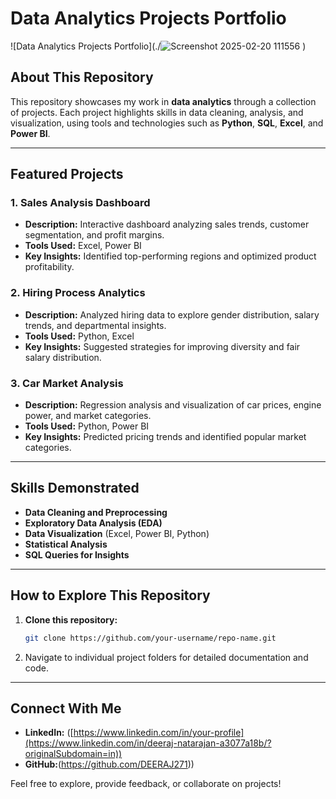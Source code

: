 # Data Analytics Projects Portfolio

![Data Analytics Projects Portfolio](./![Screenshot 2025-02-20 111556](https://github.com/user-attachments/assets/79e7c9a0-3e98-45a4-aaee-bbb44bbc01f1)
)

## About This Repository
This repository showcases my work in **data analytics** through a collection of projects. Each project highlights skills in data cleaning, analysis, and visualization, using tools and technologies such as **Python**, **SQL**, **Excel**, and **Power BI**.

---

## Featured Projects

### 1. Sales Analysis Dashboard
- **Description:** Interactive dashboard analyzing sales trends, customer segmentation, and profit margins.
- **Tools Used:** Excel, Power BI
- **Key Insights:** Identified top-performing regions and optimized product profitability.

### 2. Hiring Process Analytics
- **Description:** Analyzed hiring data to explore gender distribution, salary trends, and departmental insights.
- **Tools Used:** Python, Excel
- **Key Insights:** Suggested strategies for improving diversity and fair salary distribution.

### 3. Car Market Analysis
- **Description:** Regression analysis and visualization of car prices, engine power, and market categories.
- **Tools Used:** Python, Power BI
- **Key Insights:** Predicted pricing trends and identified popular market categories.

---

## Skills Demonstrated
- **Data Cleaning and Preprocessing**
- **Exploratory Data Analysis (EDA)**
- **Data Visualization** (Excel, Power BI, Python)
- **Statistical Analysis**
- **SQL Queries for Insights**

---

## How to Explore This Repository
1. **Clone this repository:**
   ```bash
   git clone https://github.com/your-username/repo-name.git
   ```
2. Navigate to individual project folders for detailed documentation and code.

---

## Connect With Me
- **LinkedIn:** ([https://www.linkedin.com/in/your-profile](https://www.linkedin.com/in/deeraj-natarajan-a3077a18b/?originalSubdomain=in))
- **GitHub:**(https://github.com/DEERAJ271))

Feel free to explore, provide feedback, or collaborate on projects!

